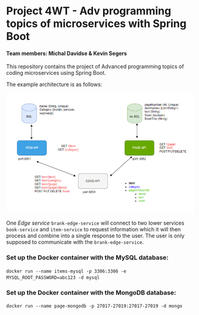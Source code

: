 # Project 4WT - Adv programming topics of microservices with Spring Boot

#### Team members: Michal Davidse & Kevin Segers

This repository contains the project of Advanced programming topics of coding microservices using Spring Boot.

The example architecture is as follows:

![alt text](https://github.com/KevinSegers/project-ar-backend/blob/experimental/SchemaProject.png?raw=true)

One _Edge service_ `brank-edge-service` will connect to two lower services `book-service` and `item-service` to request information which it will then process and combine into a single response to the user. The user is only supposed to communicate with the `brank-edge-service`.


### Set up the Docker container with the MySQL database:

`docker run --name items-mysql -p 3306:3306 -e MYSQL_ROOT_PASSWORD=abc123 -d mysql `

### Set up the Docker container with the MongoDB database:

`docker run --name page-mongodb -p 27017-27019:27017-27019 -d mongo`
